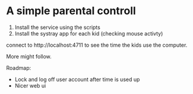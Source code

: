 # A simple parental controll

1. Install the service using the scripts
2. Install the systray app for each kid (checking mouse activty)

connect to http://localhost:4711 to see the time the kids use the computer.

More might follow.

Roadmap:

- Lock and log off user account after time is used up
- Nicer web ui
